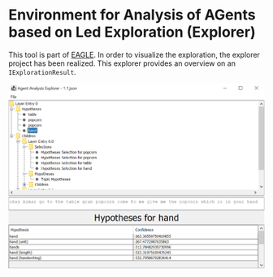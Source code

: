 # Environment for Analysis of AGents based on Led Exploration (Explorer)
This tool is part of [EAGLE](https://github.com/kit-sdq/eagle).
In order to visualize the exploration, the explorer project has been realized.
This explorer provides an overview on an `IExplorationResult`.

![Explorer](.github/img/Explorer.png)

